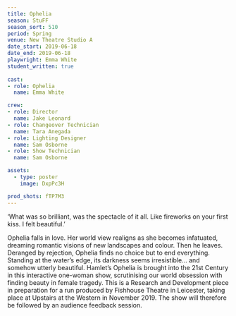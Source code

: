 ```yaml
---
title: Ophelia
season: StuFF
season_sort: 510
period: Spring
venue: New Theatre Studio A
date_start: 2019-06-18
date_end: 2019-06-18
playwright: Emma White
student_written: true 
  
cast: 
- role: Ophelia
  name: Emma White

crew:
- role: Director 
  name: Jake Leonard
- role: Changeover Technician
  name: Tara Anegada
- role: Lighting Designer
  name: Sam Osborne
- role: Show Technician
  name: Sam Osborne

assets:
  - type: poster
    image: DxpPc3H

prod_shots: fTP7M3
---
```


‘What was so brilliant, was the spectacle of it all. Like fireworks on your first kiss. I felt beautiful.’

Ophelia falls in love. Her world view realigns as she becomes infatuated, dreaming romantic visions of new landscapes and colour. Then he leaves. Deranged by rejection, Ophelia finds no choice but to end everything. Standing at the water’s edge, its darkness seems irresistible… and somehow utterly beautiful. Hamlet’s Ophelia is brought into the 21st Century in this interactive one-woman show, scrutinising our world obsession with finding beauty in female tragedy. 
This is a Research and Development piece in preparation for a run produced by Fishhouse Theatre in Leicester, taking place at Upstairs at the Western in November 2019. The show will therefore be followed by an audience feedback session.